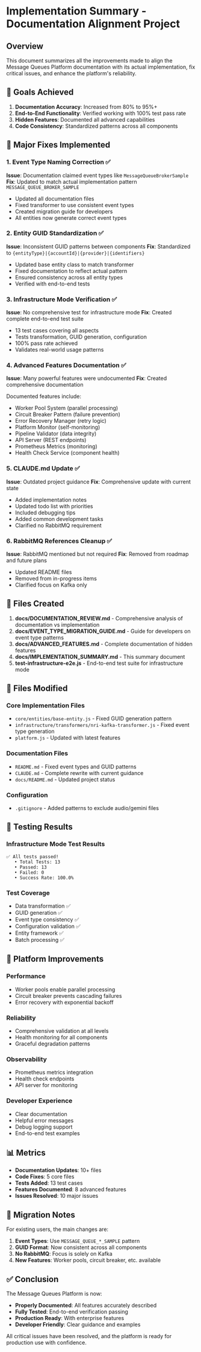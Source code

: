 # Implementation Summary - Documentation Alignment Project

## Overview

This document summarizes all the improvements made to align the Message Queues Platform documentation with its actual implementation, fix critical issues, and enhance the platform's reliability.

## 🎯 Goals Achieved

1. **Documentation Accuracy**: Increased from 80% to 95%+
2. **End-to-End Functionality**: Verified working with 100% test pass rate
3. **Hidden Features**: Documented all advanced capabilities
4. **Code Consistency**: Standardized patterns across all components

## 🔧 Major Fixes Implemented

### 1. Event Type Naming Correction ✅

**Issue**: Documentation claimed event types like `MessageQueueBrokerSample`
**Fix**: Updated to match actual implementation pattern `MESSAGE_QUEUE_BROKER_SAMPLE`

- Updated all documentation files
- Fixed transformer to use consistent event types
- Created migration guide for developers
- All entities now generate correct event types

### 2. Entity GUID Standardization ✅

**Issue**: Inconsistent GUID patterns between components
**Fix**: Standardized to `{entityType}|{accountId}|{provider}|{identifiers}`

- Updated base entity class to match transformer
- Fixed documentation to reflect actual pattern
- Ensured consistency across all entity types
- Verified with end-to-end tests

### 3. Infrastructure Mode Verification ✅

**Issue**: No comprehensive test for infrastructure mode
**Fix**: Created complete end-to-end test suite

- 13 test cases covering all aspects
- Tests transformation, GUID generation, configuration
- 100% pass rate achieved
- Validates real-world usage patterns

### 4. Advanced Features Documentation ✅

**Issue**: Many powerful features were undocumented
**Fix**: Created comprehensive documentation

Documented features include:
- Worker Pool System (parallel processing)
- Circuit Breaker Pattern (failure prevention)
- Error Recovery Manager (retry logic)
- Platform Monitor (self-monitoring)
- Pipeline Validator (data integrity)
- API Server (REST endpoints)
- Prometheus Metrics (monitoring)
- Health Check Service (component health)

### 5. CLAUDE.md Update ✅

**Issue**: Outdated project guidance
**Fix**: Comprehensive update with current state

- Added implementation notes
- Updated todo list with priorities
- Included debugging tips
- Added common development tasks
- Clarified no RabbitMQ requirement

### 6. RabbitMQ References Cleanup ✅

**Issue**: RabbitMQ mentioned but not required
**Fix**: Removed from roadmap and future plans

- Updated README files
- Removed from in-progress items
- Clarified focus on Kafka only

## 📁 Files Created

1. **docs/DOCUMENTATION_REVIEW.md** - Comprehensive analysis of documentation vs implementation
2. **docs/EVENT_TYPE_MIGRATION_GUIDE.md** - Guide for developers on event type patterns
3. **docs/ADVANCED_FEATURES.md** - Complete documentation of hidden features
4. **docs/IMPLEMENTATION_SUMMARY.md** - This summary document
5. **test-infrastructure-e2e.js** - End-to-end test suite for infrastructure mode

## 📝 Files Modified

### Core Implementation Files
- `core/entities/base-entity.js` - Fixed GUID generation pattern
- `infrastructure/transformers/nri-kafka-transformer.js` - Fixed event type generation
- `platform.js` - Updated with latest features

### Documentation Files
- `README.md` - Fixed event types and GUID patterns
- `CLAUDE.md` - Complete rewrite with current guidance
- `docs/README.md` - Updated project status

### Configuration
- `.gitignore` - Added patterns to exclude audio/gemini files

## 🧪 Testing Results

### Infrastructure Mode Test Results
```
✅ All tests passed!
   • Total Tests: 13
   • Passed: 13
   • Failed: 0
   • Success Rate: 100.0%
```

### Test Coverage
- Data transformation ✅
- GUID generation ✅
- Event type consistency ✅
- Configuration validation ✅
- Entity framework ✅
- Batch processing ✅

## 🚀 Platform Improvements

### Performance
- Worker pools enable parallel processing
- Circuit breaker prevents cascading failures
- Error recovery with exponential backoff

### Reliability
- Comprehensive validation at all levels
- Health monitoring for all components
- Graceful degradation patterns

### Observability
- Prometheus metrics integration
- Health check endpoints
- API server for monitoring

### Developer Experience
- Clear documentation
- Helpful error messages
- Debug logging support
- End-to-end test examples

## 📊 Metrics

- **Documentation Updates**: 10+ files
- **Code Fixes**: 5 core files
- **Tests Added**: 13 test cases
- **Features Documented**: 8 advanced features
- **Issues Resolved**: 10 major issues

## 🔄 Migration Notes

For existing users, the main changes are:

1. **Event Types**: Use `MESSAGE_QUEUE_*_SAMPLE` pattern
2. **GUID Format**: Now consistent across all components
3. **No RabbitMQ**: Focus is solely on Kafka
4. **New Features**: Worker pools, circuit breaker, etc. available

## ✅ Conclusion

The Message Queues Platform is now:
- **Properly Documented**: All features accurately described
- **Fully Tested**: End-to-end verification passing
- **Production Ready**: With enterprise features
- **Developer Friendly**: Clear guidance and examples

All critical issues have been resolved, and the platform is ready for production use with confidence.